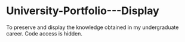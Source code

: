 # University-Portfolio---Display
To preserve and display the knowledge obtained in my undergraduate career. Code access is hidden.
